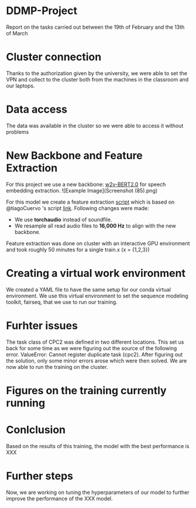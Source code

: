 # DDMP-Project 
Report on the tasks carried out between the 19th of February and the 13th of March

# Cluster connection
Thanks to the authorization given by the university, we were able to set the VPN and collect to the cluster both from the machines in the classroom and our laptops.

# Data access
The data was available in the cluster so we were able to access it without problems

# New Backbone and Feature Extraction
For this project we use a new backbone: [w2v-BERT2.0](https://huggingface.co/facebook/w2v-bert-2.0) for speech embedding extraction.
![Example Image](Screenshot (85).png)


For this model we create a feature extraction [script](https://github.com/shubh2001/DDMP-Project/blob/main/main.py) which is based on @tiagoCuervo 's script [link](https://github.com/tiagoCuervo/fairseq/blob/main/examples/wav2itl/scripts/hubert_get_feats.py). Following changes were made:
* We use **torchaudio** instead of soundfile.
* We resample all read audio files to **16,000 Hz** to align with the new backbone.

Feature extraction was done on cluster with an interactive GPU environment and took roughly 50 minutes for a single train.x (x = {1,2,3})

# Creating a virtual work environment
We created a YAML file to have the same setup for our conda virtual environment. We use this virtual environment to set the sequence modeling toolkit, fairseq, that we use to run our training.                                                                                

# Furhter issues
The task class of CPC2 was defined in two different locations. This set us back for some time as we were figuring out the source of the following error.
ValueError: Cannot register duplicate task (cpc2).
After figuring out the solution, only some minor errors arose which were then solved. We are now able to run the training on the cluster.

# Figures on the training currently running

# Conlclusion
Based on the results of this training, the model with the best performance is XXX

# Further steps
Now, we are working on tuning the hyperparameters of our model to further improve the performance of the XXX model. 
